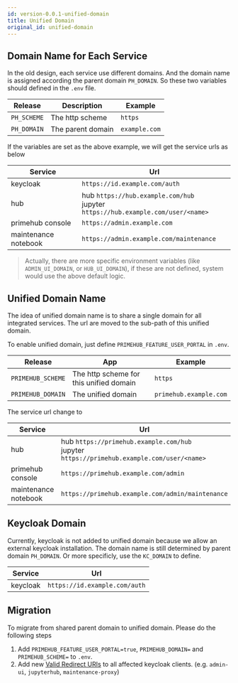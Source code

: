 ```yaml
---
id: version-0.0.1-unified-domain
title: Unified Domain
original_id: unified-domain
---
```

## Domain Name for Each Service

In the old design, each service use different domains. And the domain name is assigned according the parent domain `PH_DOMAIN`. So these two variables should defined in the `.env` file.


Release |Description | Example
--- | --- | ---
`PH_SCHEME` | The http scheme | `https`
`PH_DOMAIN` | The parent domain |  `example.com`

If the variables are set as the above example, we will get the service urls as below

Service | Url
--- | ---
keycloak | `https://id.example.com/auth`
hub | hub `https://hub.example.com/hub` <br> jupyter `https://hub.example.com/user/<name>`
primehub console | `https://admin.example.com`
maintenance notebook | `https://admin.example.com/maintenance`


> Actually, there are more specific environment variables (like `ADMIN_UI_DOMAIN`, or `HUB_UI_DOMAIN`), if these are not defined, system would use the above default logic.


## Unified Domain Name

The idea of unified domain name is to share a single domain for all integrated services. The url are moved to the sub-path of this unified domain. 

To enable unified domain, just define `PRIMEHUB_FEATURE_USER_PORTAL` in `.env`.

Release |App | Example
--- | ----- | ---
`PRIMEHUB_SCHEME` | The http scheme for this unified domain | `https`
`PRIMEHUB_DOMAIN` | The unified domain | `primehub.example.com`


The service url change to

Service | Url
--- | ---
hub | hub `https://primehub.example.com/hub` <br> jupyter `https://primehub.example.com/user/<name>`
primehub console | `https://primehub.example.com/admin`
maintenance notebook | `https://primehub.example.com/admin/maintenance`

## Keycloak Domain

Currently, keycloak is not added to unified domain because we allow an external keycloak installation. The domain name is still determined by parent domain `PH_DOMAIN`. Or more specificly, use the `KC_DOMAIN` to define.

Service | Url
--- | ---
keycloak | `https://id.example.com/auth`


## Migration

To migrate from shared parent domain to unified domain. Please do the following steps

1. Add `PRIMEHUB_FEATURE_USER_PORTAL=true`, `PRIMEHUB_DOMAIN=` and `PRIMEHUB_SCHEME=` to `.env`. 
2. Add new [Valid Redirect URIs](https://www.keycloak.org/docs/6.0/server_admin/index.html#oidc-clients) to all affected keycloak clients. (e.g. `admin-ui`, `jupyterhub`, `maintenance-proxy`)



